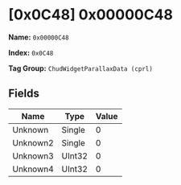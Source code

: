 # [0x0C48] 0x00000C48

**Name:** ```0x00000C48```

**Index:** ```0x0C48```

**Tag Group:** ```ChudWidgetParallaxData (cprl)```

## Fields

Name	| Type	| Value
---	|---	|---	|
Unknown	|Single	|0
Unknown2	|Single	|0
Unknown3	|UInt32	|0
Unknown4	|UInt32	|0


